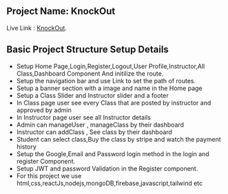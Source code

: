 ## Project Name: KnockOut

Live Link : [KnockOut](https://knockout-firebase.web.app/).

## Basic Project Structure Setup Details

- Setup Home Page,Login,Register,Logout,User Profile,Instructor,All Class,Dashboard Component And initilize the route.
- Setup the navigation bar and use Link to set the path of routes.
- Setup a banner section with a image and name in the Home page 
- Setup a Class Slider and Instructor slider and a footer
- In Class page user see every Class that are posted by instructor and approved by admin
- In Instructor page user see all Instructor details
- Admin can manageUser , manageClass by their dashboard
- Instructor can addClass , See class by their dashboard
- Student can select class,Buy the class by stripe and watch the payment history
- Setup the Google,Email and Password login method in the login and register Component.
- Setup JWT and password Validation in the Register component.
- For this project we use html,css,reactJs,nodejs,mongoDB,firebase,javascript,tailwind etc
